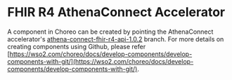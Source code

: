 # FHIR R4 AthenaConnect Accelerator

A component in Choreo can be created by pointing the AthenaConnect accelerator's [athena-connect-fhir-r4-api-1.0.2](https://github.com/wso2/open-healthcare-choreo-accelerators/tree/athena-connect-fhir-r4-api-1.0.2) branch. For more details on creating components using Github, please refer [https://wso2.com/choreo/docs/develop-components/develop-components-with-git/](https://wso2.com/choreo/docs/develop-components/develop-components-with-git/).
